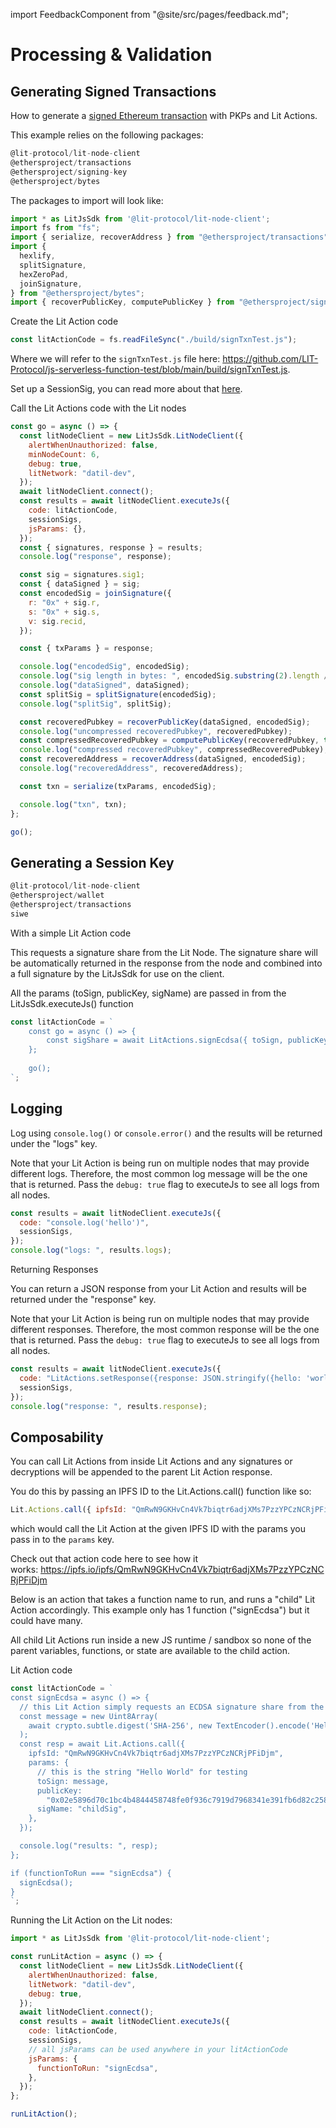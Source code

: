 import FeedbackComponent from "@site/src/pages/feedback.md";

# Processing & Validation

## Generating Signed Transactions

How to generate a [signed Ethereum transaction](https://github.com/LIT-Protocol/js-serverless-function-test/blob/main/js-sdkTests/signTxn.js) with PKPs and Lit Actions.

This example relies on the following packages: 

```jsx
@lit-protocol/lit-node-client
@ethersproject/transactions
@ethersproject/signing-key
@ethersproject/bytes 
```

The packages to import will look like: 

```jsx
import * as LitJsSdk from '@lit-protocol/lit-node-client';
import fs from "fs";
import { serialize, recoverAddress } from "@ethersproject/transactions";
import {
  hexlify,
  splitSignature,
  hexZeroPad,
  joinSignature,
} from "@ethersproject/bytes";
import { recoverPublicKey, computePublicKey } from "@ethersproject/signing-key";
```

Create the Lit Action code

```jsx
const litActionCode = fs.readFileSync("./build/signTxnTest.js");
```

Where we will refer to the `signTxnTest.js` file here: https://github.com/LIT-Protocol/js-serverless-function-test/blob/main/build/signTxnTest.js.

Set up a SessionSig, you can read more about that [here](../../sdk/authentication/session-sigs/get-session-sigs).

Call the Lit Actions code with the Lit nodes

```jsx
const go = async () => {
  const litNodeClient = new LitJsSdk.LitNodeClient({
    alertWhenUnauthorized: false,
    minNodeCount: 6,
    debug: true,
    litNetwork: "datil-dev",
  });
  await litNodeClient.connect();
  const results = await litNodeClient.executeJs({
    code: litActionCode,
    sessionSigs,
    jsParams: {},
  });
  const { signatures, response } = results;
  console.log("response", response);

  const sig = signatures.sig1;
  const { dataSigned } = sig;
  const encodedSig = joinSignature({
    r: "0x" + sig.r,
    s: "0x" + sig.s,
    v: sig.recid,
  });

  const { txParams } = response;

  console.log("encodedSig", encodedSig);
  console.log("sig length in bytes: ", encodedSig.substring(2).length / 2);
  console.log("dataSigned", dataSigned);
  const splitSig = splitSignature(encodedSig);
  console.log("splitSig", splitSig);

  const recoveredPubkey = recoverPublicKey(dataSigned, encodedSig);
  console.log("uncompressed recoveredPubkey", recoveredPubkey);
  const compressedRecoveredPubkey = computePublicKey(recoveredPubkey, true);
  console.log("compressed recoveredPubkey", compressedRecoveredPubkey);
  const recoveredAddress = recoverAddress(dataSigned, encodedSig);
  console.log("recoveredAddress", recoveredAddress);

  const txn = serialize(txParams, encodedSig);

  console.log("txn", txn);
};

go();
```

## Generating a Session Key

```jsx
@lit-protocol/lit-node-client
@ethersproject/wallet
@ethersproject/transactions
siwe
```

With a simple Lit Action code

This requests a signature share from the Lit Node. The signature share will be automatically returned in the response from the node and combined into a full signature by the LitJsSdk for use on the client.

All the params (toSign, publicKey, sigName) are passed in from the LitJsSdk.executeJs() function
  

```jsx
const litActionCode = `
	const go = async () => {
		const sigShare = await LitActions.signEcdsa({ toSign, publicKey, sigName });
	};
	
	go();
`;
```

## Logging

Log using `console.log()` or `console.error()` and the results will be returned under the "logs" key. 

Note that your Lit Action is being run on multiple nodes that may provide different logs. Therefore, the most common log message will be the one that is returned. Pass the `debug: true` flag to executeJs to see all logs from all nodes.

```jsx
const results = await litNodeClient.executeJs({
  code: "console.log('hello')",
  sessionSigs,
});
console.log("logs: ", results.logs);
```

Returning Responses

You can return a JSON response from your Lit Action and results will be returned under the "response" key. 

Note that your Lit Action is being run on multiple nodes that may provide different responses. Therefore, the most common response will be the one that is returned. Pass the `debug: true` flag to executeJs to see all logs from all nodes.

```jsx
const results = await litNodeClient.executeJs({
  code: "LitActions.setResponse({response: JSON.stringify({hello: 'world'})})",
  sessionSigs,
});
console.log("response: ", results.response);
```

## Composability

You can call Lit Actions from inside Lit Actions and any signatures or decryptions will be appended to the parent Lit Action response. 

You do this by passing an IPFS ID to the Lit.Actions.call() function like so: 

```jsx
Lit.Actions.call({ ipfsId: "QmRwN9GKHvCn4Vk7biqtr6adjXMs7PzzYPCzNCRjPFiDjm", params: {}) 
```

which would call the Lit Action at the given IPFS ID with the params you pass in to the `params` key. 

Check out that action code here to see how it works: https://ipfs.io/ipfs/QmRwN9GKHvCn4Vk7biqtr6adjXMs7PzzYPCzNCRjPFiDjm

Below is an action that takes a function name to run, and runs a "child" Lit Action accordingly. This example only has 1 function ("signEcdsa") but it could have many.

All child Lit Actions run inside a new JS runtime / sandbox so none of the parent variables, functions, or state are available to the child action.

Lit Action code

```jsx
const litActionCode = `
const signEcdsa = async () => {
  // this Lit Action simply requests an ECDSA signature share from the Lit Node
  const message = new Uint8Array(
    await crypto.subtle.digest('SHA-256', new TextEncoder().encode('Hello world'))
  );
  const resp = await Lit.Actions.call({
    ipfsId: "QmRwN9GKHvCn4Vk7biqtr6adjXMs7PzzYPCzNCRjPFiDjm",
    params: {
      // this is the string "Hello World" for testing
      toSign: message,
      publicKey:
        "0x02e5896d70c1bc4b4844458748fe0f936c7919d7968341e391fb6d82c258192e64",
      sigName: "childSig",
    },
  });

  console.log("results: ", resp);
};

if (functionToRun === "signEcdsa") {
  signEcdsa();
}
`;
```

Running the Lit Action on the Lit nodes:

```jsx
import * as LitJsSdk from '@lit-protocol/lit-node-client';

const runLitAction = async () => {
  const litNodeClient = new LitJsSdk.LitNodeClient({
    alertWhenUnauthorized: false,
    litNetwork: "datil-dev",
    debug: true,
  });
  await litNodeClient.connect();
  const results = await litNodeClient.executeJs({
    code: litActionCode,
    sessionSigs,
    // all jsParams can be used anywhere in your litActionCode
    jsParams: {
      functionToRun: "signEcdsa",
    },
  });
};

runLitAction();
```
<FeedbackComponent/>
